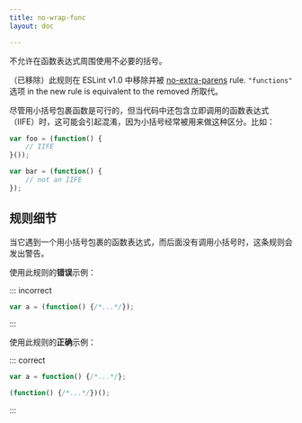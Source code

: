 ```yaml
---
title: no-wrap-func
layout: doc

---
```


不允许在函数表达式周围使用不必要的括号。

（已移除）此规则在 ESLint v1.0 中移除并被 [no-extra-parens](no-extra-parens) rule. `"functions"` 选项 in the new rule is equivalent to the removed 所取代。

尽管用小括号包裹函数是可行的，但当代码中还包含立即调用的函数表达式（IIFE）时，这可能会引起混淆，因为小括号经常被用来做这种区分。比如：

```js
var foo = (function() {
    // IIFE
}());

var bar = (function() {
    // not an IIFE
});
```

## 规则细节

当它遇到一个用小括号包裹的函数表达式，而后面没有调用小括号时，这条规则会发出警告。

使用此规则的**错误**示例：

::: incorrect

```js
var a = (function() {/*...*/});
```

:::

使用此规则的**正确**示例：

::: correct

```js
var a = function() {/*...*/};

(function() {/*...*/})();
```

:::
